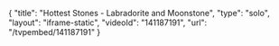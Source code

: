 {
    "title": "Hottest Stones - Labradorite and Moonstone",
    "type": "solo",
    "layout": "iframe-static",
    "videoId": "141187191",
    "url": "\/tvpembed\/141187191"
}